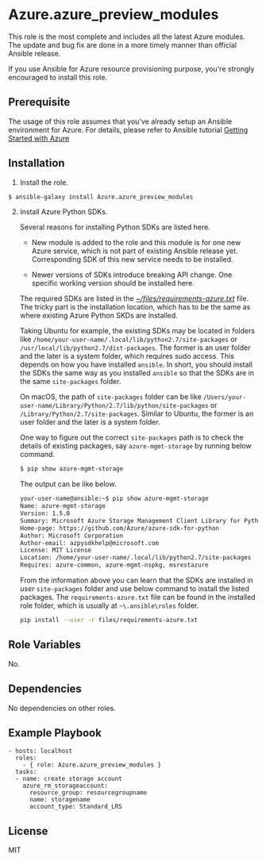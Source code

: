 Azure.azure_preview_modules
=========

This role is the most complete and includes all the latest Azure modules. The update and bug fix are done in a more timely manner than official Ansible release.

If you use Ansible for Azure resource provisioning purpose, you're strongly encouraged to install this role. 

Prerequisite
------------

The usage of this role assumes that you've already setup an Ansible environment for Azure. For details, please refer to Ansible tutorial [Getting Started with Azure](http://docs.ansible.com/ansible/latest/guide_azure.html)


Installation
------------

1. Install the role.

  ``` bash
  $ ansible-galaxy install Azure.azure_preview_modules
  ```

2. Install Azure Python SDKs.

    Several reasons for installing Python SDKs are listed here.

    - New module is added to the role and this module is for one new Azure service, which is not part of existing Ansible release yet. Corresponding SDK of this new service needs to be installed.

    - Newer versions of SDKs introduce breaking API change. One specific working version should be installed here.

    The required SDKs are listed in the *[~/files/requirements-azure.txt](files/requirements-azure.txt)* file. The tricky part is the installation location, which has to be the same as where existing Azure Python SKDs are installed.

    Taking Ubuntu for example, the existing SDKs may be located in folders like
    `/home/your-user-name/.local/lib/python2.7/site-packages` or `/usr/local/lib/python2.7/dist-packages`. The former is an user folder and the later is a system folder, which requires sudo access. This depends on how you have installed `ansible`. In short, you should install the SDKs the same way as you installed `ansible` so that the SDKs are in the same `site-packages` folder.

    On macOS, the path of `site-packages` folder can be like `/Users/your-user-name/Library/Python/2.7/lib/python/site-packages` or `/Library/Python/2.7/site-packages`. Similar to Ubuntu, the former is an user folder and the later is a system folder.

    One way to figure out the correct `site-packages` path is to check the details of existing packages, say `azure-mgmt-storage` by running below command.

      ``` bash
      $ pip show azure-mgmt-storage
      ```

    The output can be like below. 

    ``` bash
    your-user-name@ansible:~$ pip show azure-mgmt-storage
    Name: azure-mgmt-storage
    Version: 1.5.0
    Summary: Microsoft Azure Storage Management Client Library for Python
    Home-page: https://github.com/Azure/azure-sdk-for-python
    Author: Microsoft Corporation
    Author-email: azpysdkhelp@microsoft.com
    License: MIT License
    Location: /home/your-user-name/.local/lib/python2.7/site-packages
    Requires: azure-common, azure-mgmt-nspkg, msrestazure
    ```

    From the information above you can learn that the SDKs are installed in *user* `site-packages` folder and use below command to install the listed packages. The `requirements-azure.txt` file can be found in the installed role folder, which is usually at `~\.ansible\roles` folder.

    ``` bash
    pip install --user -r files/requirements-azure.txt
    ```

Role Variables
--------------

No.

Dependencies
------------

No dependencies on other roles.

Example Playbook
----------------

    - hosts: localhost
      roles:
        - { role: Azure.azure_preview_modules }
      tasks:
      - name: create storage account
        azure_rm_storageaccount:
          resource_group: resourcegroupname
          name: storagename
          account_type: Standard_LRS

License
-------
MIT
